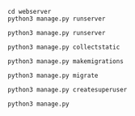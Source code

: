 ```markup
cd webserver
python3 manage.py runserver

```

```markup
python3 manage.py runserver

```

```markup
python3 manage.py collectstatic

```

```markup
python3 manage.py makemigrations
```

```markup
python3 manage.py migrate
```

```markup
python3 manage.py createsuperuser
```

```markup
python3 manage.py
```